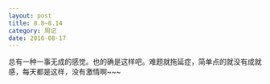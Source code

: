 ```yaml
---
layout: post
title: 8.8~8.14
category: 周记
date: 2016-08-17
---
```


总有一种一事无成的感觉。也的确是这样吧。难题就拖延症，简单点的就没有成就感，每天都是这样，没有激情啊~~~
